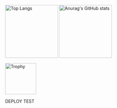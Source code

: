 <p>
  <img height="170" src="https://github-readme-stats.vercel.app/api/top-langs/?username=kato83&layout=compact" alt="Top Langs"/>
  <img height="170" src="https://github-readme-stats.vercel.app/api?username=kato83&show_icons=true" alt="Anurag's GitHub stats"/>
</p>
<p>
	<img height="100" src="https://github-profile-trophy.vercel.app/?username=kato83&column=7" alt="Trophy"/>
</p>

DEPLOY TEST